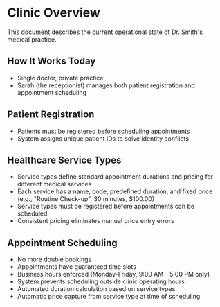 # Clinic Overview

This document describes the current operational state of Dr. Smith's medical practice.

## How It Works Today

- Single doctor, private practice
- Sarah (the receptionist) manages both patient registration and appointment scheduling

## Patient Registration
- Patients must be registered before scheduling appointments
- System assigns unique patient IDs to solve identity conflicts

## Healthcare Service Types
- Service types define standard appointment durations and pricing for different medical services
- Each service has a name, code, predefined duration, and fixed price (e.g., "Routine Check-up", 30 minutes, $100.00)
- Service types must be registered before appointments can be scheduled
- Consistent pricing eliminates manual price entry errors

## Appointment Scheduling
- No more double bookings
- Appointments have guaranteed time slots
- Business hours enforced (Monday-Friday, 9:00 AM - 5:00 PM only)
- System prevents scheduling outside clinic operating hours
- Automated duration calculation based on service types
- Automatic price capture from service type at time of scheduling

